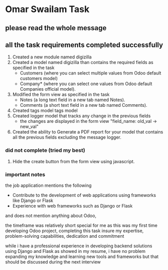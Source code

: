 # Omar Swailam Task
## please read the whole message
## all the task requirements completed successfully

1. Created a new module named digizilla
2. Created a model named digizilla than contains the required fields as specified in the task
    * Customers (where you can select multiple values from Odoo default customers model)
    * Company* (where you can select one values from Odoo default Companies official model).
3. Modified the form view as specified in the task
    * Notes (a long text field in a new tab named Notes).
    * Comments (a short text field in a new tab named Comments).
4. Created tags model tags model
5. Created logger model that tracks any change in the previous fields
    * the changes are displayed in the form view "field_name: old_val -> new_val"
6. Created the ability to Generate a PDF report for your model that contains all the previous fields excluding the message logger.

### did not complete (tried my best)
1. Hide the create button from the form view using javascript.

### important notes
the job application mentions the following
* Contribute to the development of web applications using frameworks like Django or Flask
* Experience with web frameworks such as Django or Flask

and does not mention anything about Odoo,

the timeframe was relatively short special for me as this was my first time developing Odoo project, completing this task insure my expertise, problem-solving capabilities, dedication and commitment

while i have a professional experience in developing backend solutions using Django and Flask as showed in my resume, i have no problem expanding my knowledge and learning new tools and frameworks but that should be discussed during the next interview